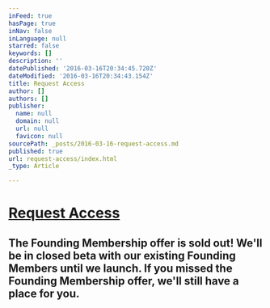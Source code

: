```yaml
---
inFeed: true
hasPage: true
inNav: false
inLanguage: null
starred: false
keywords: []
description: ''
datePublished: '2016-03-16T20:34:45.720Z'
dateModified: '2016-03-16T20:34:43.154Z'
title: Request Access
author: []
authors: []
publisher:
  name: null
  domain: null
  url: null
  favicon: null
sourcePath: _posts/2016-03-16-request-access.md
published: true
url: request-access/index.html
_type: Article

---
```

# [Request Access][0]

## The Founding Membership offer is sold out! We'll be in closed beta with our existing Founding Members until we launch. If you missed the Founding Membership offer, we'll still have a place for you. 

[0]: http://thegrid.us6.list-manage.com/subscribe?u=e3e55c4321c915d4d6fb9f8f0&id=a1b15cc499